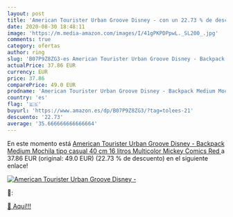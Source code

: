 ```yaml
---
layout: post
title: 'American Tourister Urban Groove Disney - con un 22.73 % de descuento'
date: 2020-08-30 18:48:11
image: 'https://m.media-amazon.com/images/I/41gPKPDPpwL._SL200_.jpg'
comments: true
category: ofertas
author: ring
slug: 'B07P9Z8ZG3-es American Tourister Urban Groove Disney - Backpack Medium Mochila tipo casual  40 cm  16 litros  Multicolor  Mickey Comics Red '
actualPrice: 37.86 EUR
currency: EUR
price: 37.86
comparePrice: 49.0 EUR
prodname: 'American Tourister Urban Groove Disney - Backpack Medium Mochila tipo casual  40 cm  16 litros  Multicolor  Mickey Comics Red '
country: 'es'
flag: '🇪🇸'
buyurl: 'https://www.amazon.es/dp/B07P9Z8ZG3/?tag=tolees-21'
descuento: '22.73'
average: '35.666666666666664'
---
```


En este momento está [American Tourister Urban Groove Disney - Backpack Medium Mochila tipo casual  40 cm  16 litros  Multicolor  Mickey Comics Red ](https://www.amazon.es/dp/B07P9Z8ZG3/?tag=tolees-21) a 37.86 EUR (original: 49.0 EUR) (22.73 %  de descuento) en el siguiente enlace!

[![American Tourister Urban Groove Disney -](https://m.media-amazon.com/images/I/41gPKPDPpwL._SL200_.jpg)](https://www.amazon.es/dp/B07P9Z8ZG3/?tag=tolees-21)

🔎:


[🛒 Aquí!!!](https://www.amazon.es/dp/B07P9Z8ZG3/?tag=tolees-21)
